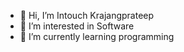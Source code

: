 - 👋 Hi, I’m Intouch Krajangprateep
- 👀 I’m interested in Software
- 🌱 I’m currently learning programming
<!---
intouch-hymn/intouch-hymn is a ✨ special ✨ repository because its `README.md` (this file) appears on your GitHub profile.
You can click the Preview link to take a look at your changes.
--->

